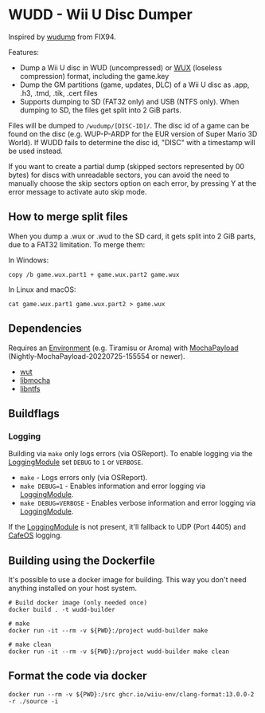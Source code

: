 # WUDD - Wii U Disc Dumper

Inspired by [wudump](https://github.com/FIX94/wudump) from FIX94.

Features:
- Dump a Wii U disc in WUD (uncompressed) or [WUX](https://gbatemp.net/threads/wii-u-image-wud-compression-tool.397901/) (loseless compression) format, including the game.key
- Dump the GM partitions (game, updates, DLC) of a Wii U disc as .app, .h3, .tmd, .tik, .cert files
- Supports dumping to SD (FAT32 only) and USB (NTFS only). When dumping to SD, the files get split into 2 GiB parts. 

Files will be dumped to `/wudump/[DISC-ID]/`. The disc id of a game can be found on the disc (e.g. WUP-P-ARDP for the EUR version of Super Mario 3D World). If WUDD fails to determine the disc id, "DISC" with a timestamp will be used instead.

If you want to create a partial dump (skipped sectors represented by 00 bytes) for discs with unreadable sectors, you can avoid the need to manually choose the skip sectors option on each error, by pressing Y at the error message to activate auto skip mode.

## How to merge split files

When you dump a .wux or .wud to the SD card, it gets split into 2 GiB parts, due to a FAT32 limitation. To merge them:

In Windows:

`copy /b game.wux.part1 + game.wux.part2 game.wux`

In Linux and macOS:

`cat game.wux.part1 game.wux.part2 > game.wux`

## Dependencies
Requires an [Environment](https://github.com/wiiu-env/EnvironmentLoader) (e.g. Tiramisu or Aroma) with [MochaPayload](https://github.com/wiiu-env/MochaPayload) (Nightly-MochaPayload-20220725-155554 or newer).

- [wut](https://github.com/devkitPro/wut)
- [libmocha](https://github.com/wiiu-env/libmocha)
- [libntfs](https://github.com/wiiu-env/libntfs)

## Buildflags

### Logging
Building via `make` only logs errors (via OSReport). To enable logging via the [LoggingModule](https://github.com/wiiu-env/LoggingModule) set `DEBUG` to `1` or `VERBOSE`.

- `make` - Logs errors only (via OSReport).  
- `make DEBUG=1` - Enables information and error logging via [LoggingModule](https://github.com/wiiu-env/LoggingModule).  
- `make DEBUG=VERBOSE` - Enables verbose information and error logging via [LoggingModule](https://github.com/wiiu-env/LoggingModule).

If the [LoggingModule](https://github.com/wiiu-env/LoggingModule) is not present, it'll fallback to UDP (Port 4405) and [CafeOS](https://github.com/wiiu-env/USBSerialLoggingModule) logging.

## Building using the Dockerfile

It's possible to use a docker image for building. This way you don't need anything installed on your host system.

```
# Build docker image (only needed once)
docker build . -t wudd-builder

# make 
docker run -it --rm -v ${PWD}:/project wudd-builder make

# make clean
docker run -it --rm -v ${PWD}:/project wudd-builder make clean
```

## Format the code via docker

`docker run --rm -v ${PWD}:/src ghcr.io/wiiu-env/clang-format:13.0.0-2 -r ./source -i`

